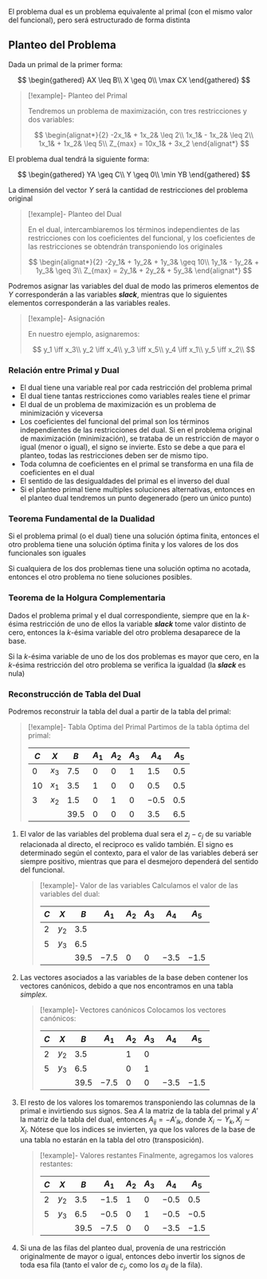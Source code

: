 El problema dual es un problema equivalente al primal (con el mismo valor del funcional), pero será estructurado de forma distinta

## Planteo del Problema

Dada un primal de la primer forma:

$$
\begin{gathered}
AX \leq B\\
X \geq 0\\
\max CX
\end{gathered}
$$

> [!example]- Planteo del Primal
> 
> Tendremos un problema de maximización, con tres restricciones y dos variables:
> 
> $$
> \begin{alignat*}{2}
> -2x_1& + 1x_2& \leq 2\\
> 1x_1& - 1x_2& \leq 2\\
> 1x_1& + 1x_2& \leq 5\\
> Z_{max} = 10x_1& + 3x_2
> \end{alignat*} 
> $$

El problema dual tendrá la siguiente forma:

$$
\begin{gathered}
YA \geq C\\
Y \geq 0\\
\min YB
\end{gathered}
$$

La dimensión del vector $Y$ será la cantidad de restricciones del problema original

> [!example]- Planteo del Dual
> 
> En el dual, intercambiaremos los términos independientes de las restricciones con los coeficientes del funcional, y los coeficientes de las restricciones se obtendrán transponiendo los originales
> 
> $$
> \begin{alignat*}{2}
> -2y_1& + 1y_2& + 1y_3& \geq 10\\
> 1y_1& - 1y_2& + 1y_3& \geq 3\\
> Z_{max} = 2y_1& + 2y_2& + 5y_3&
> \end{alignat*} 
> $$

Podremos asignar las variables del dual de modo las primeros elementos de $Y$ corresponderán a las variables ***slack***, mientras que lo siguientes elementos corresponderán a las variables reales.

> [!example]- Asignación
> 
> En nuestro ejemplo, asignaremos:
> 
> $$
> y_1 \iff x_3\\
> y_2 \iff x_4\\
> y_3 \iff x_5\\
> y_4 \iff x_1\\
> y_5 \iff x_2\\
> $$

### Relación entre Primal y Dual

- El dual tiene una variable real por cada restricción del problema primal
- El dual tiene tantas restricciones como variables reales tiene el primar
- El dual de un problema de maximización es un problema de minimización y viceversa
- Los coeficientes del funcional del primal son los términos independientes de las restricciones del dual. Si en el problema original de maximización (minimización), se trataba de un restricción de mayor o igual (menor o igual), el signo se invierte. Esto se debe a que para el planteo, todas las restricciones deben ser de mismo tipo.
- Toda columna de coeficientes en el primal se transforma en una fila de coeficientes en el dual
- El sentido de las desigualdades del primal es el inverso del dual
- Si el planteo primal tiene multiples soluciones alternativas, entonces en el planteo dual tendremos un punto degenerado (pero un único punto)

### Teorema Fundamental de la Dualidad

Si el problema primal (o el dual) tiene una solución óptima finita, entonces el otro problema tiene una solución óptima finita y los valores de los dos funcionales son iguales

Si cualquiera de los dos problemas tiene una solución optima no acotada, entonces el otro problema no tiene soluciones posibles.

### Teorema de la Holgura Complementaria

Dados el problema primal y el dual correspondiente, siempre que en la $k$-ésima restricción de uno de ellos la variable ***slack*** tome valor distinto de cero, entonces la $k$-ésima variable del otro problema desaparece de la base.

Si la $k$-ésima variable de uno de los dos problemas es mayor que cero, en la $k$-ésima restricción del otro problema se verifica la igualdad (la ***slack*** es nula)

### Reconstrucción de Tabla del Dual

Podremos reconstruir la tabla del dual a partir de la tabla del primal:

> [!example]- Tabla Optima del Primal
> Partimos de la tabla óptima del primal:
> 
> | $C$ | $X$ | $B$ | $A_1$ | $A_2$ | $A_3$ | $A_4$ | $A_5$ |
> | --- | --- | --- | --- | --- | --- | --- | --- |
> | $0$ | $x_3$ | $7.5$ | $0$ | $0$ | $1$ | $1.5$ | $0.5$ |
> | $10$ | $x_1$ | $3.5$ | $1$ | $0$ | $0$ | $0.5$ | $0.5$ |
> | $3$ | $x_2$ | $1.5$ | $0$ | $1$ | $0$ | $-0.5$ | $0.5$ |
> | | | $39.5$ | $0$ | $0$ | $0$ | $3.5$ | $6.5$ |

1. El valor de las variables del problema dual sera el $z_j - c_j$ de su variable relacionada al directo, el reciproco es valido también. El signo es determinado según el contexto, para el valor de las variables deberá ser siempre positivo, mientras que para el desmejoro dependerá del sentido del funcional.

	> [!example]- Valor de las variables
	> Calculamos el valor de las variables del dual:
	> 
	> | $C$ | $X$ | $B$ | $A_1$ | $A_2$ | $A_3$ | $A_4$ | $A_5$ |
	> | --- | --- | --- | --- | --- | --- | --- | --- |
	> | $2$ | $y_2$ | $3.5$ | | | | | |
	> | $5$ | $y_3$ | $6.5$ | | | | | |
	> | | | $39.5$ | $-7.5$ | $0$ | $0$ | $-3.5$ | $-1.5$ |

2. Las vectores asociados a las variables de la base deben contener los vectores canónicos, debido a que nos encontramos en una tabla *simplex.*

	> [!example]- Vectores canónicos
	> Colocamos los vectores canónicos:
	> 
	> | $C$ | $X$ | $B$ | $A_1$ | $A_2$ | $A_3$ | $A_4$ | $A_5$ |
	> | --- | --- | --- | --- | --- | --- | --- | --- |
	> | $2$ | $y_2$ | $3.5$ | | $1$ | $0$ | | |
	> | $5$ | $y_3$ | $6.5$ | | $0$ | $1$ | | |
	> | | | $39.5$ | $-7.5$ | $0$ | $0$ | $-3.5$ | $-1.5$ |

3. El resto de los valores los tomaremos transponiendo las columnas de la primal e invirtiendo sus signos. Sea $A$ la matriz de la tabla del primal y $A'$ la matriz de la tabla del dual, entonces $A_{ij} = -A'_{lk}$, donde $X_i \sim Y_k, X_j \sim X_l$. Nótese que los indices se invierten, ya que los valores de la base de una tabla no estarán en la tabla del otro (transposición).

	> [!example]- Valores restantes
	> Finalmente, agregamos los valores restantes:
	> 
	> | $C$ | $X$ | $B$ | $A_1$ | $A_2$ | $A_3$ | $A_4$ | $A_5$ |
	> | --- | --- | --- | --- | --- | --- | --- | --- |
	> | $2$ | $y_2$ | $3.5$ | $-1.5$ | $1$ | $0$ | $-0.5$ | $0.5$ |
	> | $5$ | $y_3$ | $6.5$ | $-0.5$ | $0$ | $1$ | $-0.5$ | $-0.5$ |
	> | | | $39.5$ | $-7.5$ | $0$ | $0$ | $-3.5$ | $-1.5$ |

4. Si una de las filas del planteo dual, provenía de una restricción originalmente de mayor o igual, entonces debo invertir los signos de toda esa fila (tanto el valor de $c_j$, como los $a_{ij}$ de la fila).
